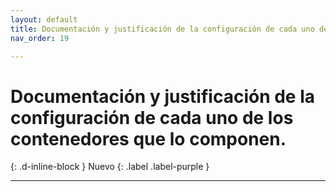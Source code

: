 ```yaml
---
layout: default
title: Documentación y justificación de la configuración de cada uno de los contenedores que lo componen.
nav_order: 19

---
```


# Documentación y justificación de la configuración de cada uno de los contenedores que lo componen.

{: .d-inline-block }
Nuevo
{: .label .label-purple }


---